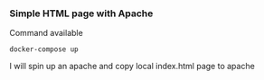 ### Simple HTML page with Apache

Command available 
```
docker-compose up 
```
I will spin up an apache and copy local index.html page to apache